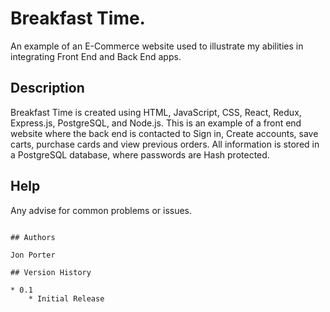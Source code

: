 
# Breakfast Time. 
An example of an E-Commerce website used to illustrate my abilities in integrating Front End and Back End apps.

## Description

Breakfast Time is created using HTML, JavaScript, CSS, React, Redux, Express.js, PostgreSQL, and Node.js.
This is an example of a front end website where the back end is contacted to Sign in, Create accounts, save carts, purchase cards and view previous orders.  All information is stored in a PostgreSQL database, where passwords are Hash protected.

## Help

Any advise for common problems or issues.
```

## Authors

Jon Porter

## Version History

* 0.1
    * Initial Release